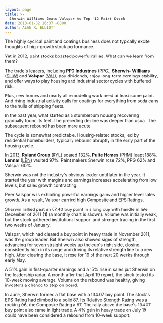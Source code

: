 ```yaml
---
layout: page
title: >-
  Sherwin-Williams Beats Valspar As Top '12 Paint Stock
date: 2013-01-02 16:37 -0800
author: ALAN R. ELLIOTT
---
```





The highly cyclical paint and coatings business does not typically excite thoughts of high-growth stock performance.


Yet in 2012, paint stocks boasted powerful rallies. What can we learn from them?


The trade's leaders, including **PPG Industries** ([PPG](https://research.investors.com/quote.aspx?symbol=PPG)), **Sherwin- Williams** ([SHW](https://research.investors.com/quote.aspx?symbol=SHW)) and **Valspar** ([VAL](https://research.investors.com/quote.aspx?symbol=VAL)), pay dividends, enjoy long-term earnings stability, and offer ways to play housing and industrial sector cycles with buffered risk.


Plus, new homes and nearly all remodeling work need at least some paint. And rising industrial activity calls for coatings for everything from soda cans to the hulls of shipping fleets.


In the past year, what started as a stumblebum housing recovering gradually found its feet. The preceding decline was deeper than usual. The subsequent rebound has been more acute.


The cycle is somewhat predictable. Housing-related stocks, led by residential homebuilders, typically rebound abruptly in the early part of the housing cycle.


In 2012, **Ryland Group** ([RYL](https://research.investors.com/quote.aspx?symbol=RYL)) soared 132%. **Pulte Homes** ([PHM](https://research.investors.com/quote.aspx?symbol=PHM)) leapt 188%.  **Lennar** ([LEN](https://research.investors.com/quote.aspx?symbol=LEN)) vaulted 97%. Paint makers Sherwin rose 72%, PPG 62% and Valspar 60%.


Sherwin was not the industry's obvious leader until later in the year. It started the year with margins and earnings increases accelerating from low levels, but sales growth contracting.


Peer Valspar was exhibiting powerful earnings gains and higher level sales growth. As a result, Valspar carried high Composite and EPS Ratings.


Sherwin rallied past an 87.40 buy point in a long cup with handle in late December of 2011 **(1)** (a monthly chart is shown). Volume was initially weak, but the stock gathered institutional support and stronger trading in the first two weeks of January.


Valspar, which had cleared a buy point in heavy trade in November 2011, was the group leader. But Sherwin also showed signs of strength, advancing for seven straight weeks up the cup's right side, closing consistently high in its range and driving its relative strength line to a new high. After clearing the base, it rose for 19 of the next 20 weeks through early May.


A 51% gain in first-quarter earnings and a 15% rise in sales put Sherwin on the leadership radar. A month after that April 19 report, the stock tested its 10-week moving average. Volume on the rebound was healthy, giving investors a chance to step on board.


In June, Sherwin formed a flat base with a 134.07 buy point. The stock's EPS Rating had climbed to a solid 87. Its Relative Strength Rating was a rocking 96, the Composite Rating a 97. The rally above the base's 134.07 buy point also came in light trade. A 4% gain in heavy trade on July 19 could have been considered a rebound from 10-week support.




